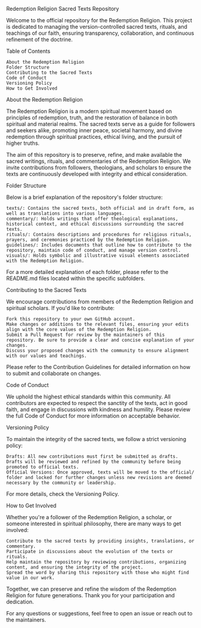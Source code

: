 Redemption Religion Sacred Texts Repository

Welcome to the official repository for the Redemption Religion. This project is dedicated to managing the version-controlled sacred texts, rituals, and teachings of our faith, ensuring transparency, collaboration, and continuous refinement of the doctrine.

Table of Contents

    About the Redemption Religion
    Folder Structure
    Contributing to the Sacred Texts
    Code of Conduct
    Versioning Policy
    How to Get Involved

About the Redemption Religion

The Redemption Religion is a modern spiritual movement based on principles of redemption, truth, and the restoration of balance in both spiritual and material realms. The sacred texts serve as a guide for followers and seekers alike, promoting inner peace, societal harmony, and divine redemption through spiritual practices, ethical living, and the pursuit of higher truths.

The aim of this repository is to preserve, refine, and make available the sacred writings, rituals, and commentaries of the Redemption Religion. We invite contributions from followers, theologians, and scholars to ensure the texts are continuously developed with integrity and ethical consideration.

Folder Structure

Below is a brief explanation of the repository's folder structure:

    texts/: Contains the sacred texts, both official and in draft form, as well as translations into various languages.
    commentary/: Holds writings that offer theological explanations, historical context, and ethical discussions surrounding the sacred texts.
    rituals/: Contains descriptions and procedures for religious rituals, prayers, and ceremonies practiced by the Redemption Religion.
    guidelines/: Includes documents that outline how to contribute to the repository, maintain code of conduct, and manage version control.
    visuals/: Holds symbolic and illustrative visual elements associated with the Redemption Religion.

For a more detailed explanation of each folder, please refer to the README.md files located within the specific subfolders.

Contributing to the Sacred Texts

We encourage contributions from members of the Redemption Religion and spiritual scholars. If you'd like to contribute:

    Fork this repository to your own GitHub account.
    Make changes or additions to the relevant files, ensuring your edits align with the core values of the Redemption Religion.
    Submit a Pull Request for review by the maintainers of this repository. Be sure to provide a clear and concise explanation of your changes.
    Discuss your proposed changes with the community to ensure alignment with our values and teachings.

Please refer to the Contribution Guidelines for detailed information on how to submit and collaborate on changes.

Code of Conduct

We uphold the highest ethical standards within this community. All contributors are expected to respect the sanctity of the texts, act in good faith, and engage in discussions with kindness and humility. Please review the full Code of Conduct for more information on acceptable behavior.

Versioning Policy

To maintain the integrity of the sacred texts, we follow a strict versioning policy:

    Drafts: All new contributions must first be submitted as drafts. Drafts will be reviewed and refined by the community before being promoted to official texts.
    Official Versions: Once approved, texts will be moved to the official/ folder and locked for further changes unless new revisions are deemed necessary by the community or leadership.

For more details, check the Versioning Policy.

How to Get Involved

Whether you're a follower of the Redemption Religion, a scholar, or someone interested in spiritual philosophy, there are many ways to get involved:

    Contribute to the sacred texts by providing insights, translations, or commentary.
    Participate in discussions about the evolution of the texts or rituals.
    Help maintain the repository by reviewing contributions, organizing content, and ensuring the integrity of the project.
    Spread the word by sharing this repository with those who might find value in our work.

Together, we can preserve and refine the wisdom of the Redemption Religion for future generations. Thank you for your participation and dedication.

For any questions or suggestions, feel free to open an issue or reach out to the maintainers.
